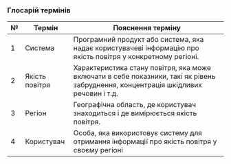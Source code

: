 ### Глосарій термінів
| № | Термін                    	 | Пояснення терміну                                                                                                          	|
|---|-------------------------------|-------------------------------------------------------------------------------------------------------------------------------|
| 1 | Система        	| Програмний продукт або система, яка надає користувачеві інформацію про якість повітря у конкретному регіоні.|
| 2 | Якість повітря 	| Характеристика стану повітря, яка може включати в себе показники, такі як рівень забруднення, концентрація шкідливих речовин і т.д. |
| 3 | Регіон | Географічна область, де користувач знаходиться і де вимірюється якість повітря. |
| 4 | Користувач | Особа, яка використовує систему для отримання інформації про якість повітря у своєму регіоні |

